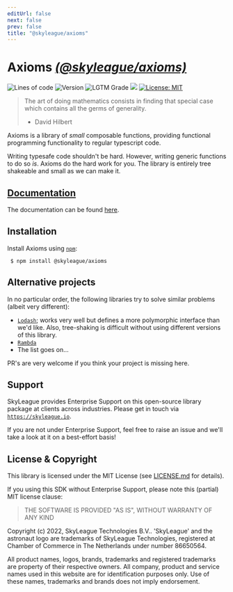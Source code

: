```yaml
---
editUrl: false
next: false
prev: false
title: "@skyleague/axioms"
---
```


# Axioms [_(@skyleague/axioms)_](https://skyleague.github.io/axioms/)

<p>
  <img alt="Lines of code" src="https://img.shields.io/tokei/lines/github/skyleague/axioms" />
  <img alt="Version" src="https://img.shields.io/github/package-json/v/skyleague/axioms" />
  <img alt="LGTM Grade" src="https://img.shields.io/lgtm/grade/javascript/github/skyleague/axioms" />
  <img src="https://img.shields.io/badge/node-%3E%3D16-blue.svg" />
  <a href="#" target="_blank">
    <img alt="License: MIT" src="https://img.shields.io/badge/License-MIT-yellow.svg" />
  </a>
</p>

> The art of doing mathematics consists in finding that special case which contains all the germs of generality.
>
> -   David Hilbert

Axioms is a library of _small_ composable functions, providing functional programming functionality to regular typescript code.

Writing typesafe code shouldn't be hard. However, writing generic functions to do so _is_. Axioms do the hard work for you. The library is entirely tree shakeable and small as we can make it.

## [Documentation](https://skyleague.github.io/axioms/)

The documentation can be found [here](https://skyleague.github.io/axioms/).

## Installation

Install Axioms using [`npm`](https://www.npmjs.com/):

```console
 $ npm install @skyleague/axioms
```

## Alternative projects

In no particular order, the following libraries try to solve similar problems (albeit very different):

-   [`Lodash`](https://github.com/lodash/lodash); works very well but defines a more polymorphic interface than we'd like. Also, tree-shaking is difficult without using different versions of this library.
-   [`Rambda`](https://ramdajs.com/)
-   The list goes on...

PR's are very welcome if you think your project is missing here.

## Support

SkyLeague provides Enterprise Support on this open-source library package at clients across industries. Please get in touch via [`https://skyleague.io`](https://skyleague.io).

If you are not under Enterprise Support, feel free to raise an issue and we'll take a look at it on a best-effort basis!

## License & Copyright

This library is licensed under the MIT License (see [LICENSE.md](/api/_media/license/) for details).

If you using this SDK without Enterprise Support, please note this (partial) MIT license clause:

> THE SOFTWARE IS PROVIDED "AS IS", WITHOUT WARRANTY OF ANY KIND

Copyright (c) 2022, SkyLeague Technologies B.V.. 'SkyLeague' and the astronaut logo are trademarks of SkyLeague Technologies, registered at Chamber of Commerce in The Netherlands under number 86650564.

All product names, logos, brands, trademarks and registered trademarks are property of their respective owners. All company, product and service names used in this website are for identification purposes only. Use of these names, trademarks and brands does not imply endorsement.
